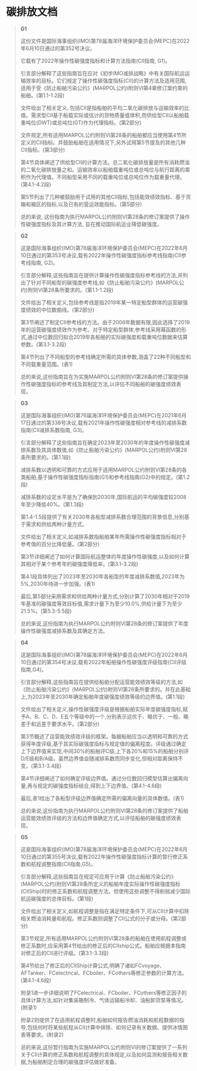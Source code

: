 # 碳排放文档

> **G1**
>
> 这份文件是国际海事组织(IMO)第78届海洋环境保护委员会(MEPC)在2022年6月10日通过的第352号决议。
>
> 它载有了2022年操作性碳强度指标和计算方法指南(CII指南, G1)。
>
> 引言部分解释了这些指南旨在应对《初步IMO减排战略》中有关国际航运运输效率的目标。它们规定了操作性碳强度指标(CII)的计算方法及适用范围, 适用于受《防止船舶污染公约》(MARPOL公约)附则VI第4章修订案约束的船舶。(第1.1-1.2段)
>
> 文件给出了相关定义, 包括CII是指船舶的平均二氧化碳排放与运输效率的比值。需求型CII基于船载实际或估计的货物质量或体积,而供给型CII以船舶载重吨位(DWT)或总吨位(GT)作为代理指标。(第2部分)
>
> 文件规定,所有适用MARPOL公约附则VI第28条的船舶都应当使用第4节所定义的CII指标。并鼓励船舶在适用情况下,另外试用第5节提及的其他几种CII指标。(第3部分)
>
> 第4节具体阐述了供给型CII的计算方法。总二氧化碳排放量是所有消耗燃油的二氧化碳排放量之和。运输效率以船舶载重吨位或总吨位与航行距离的乘积作为代理值。不同船型采用不同的载重吨位或总吨位作为载重量代理。(第4.1-4.2段)
>
> 第5节列出了几种被鼓励用于试用的其他CII指标,包括能效绩效指标、基于货箱和箱区的指标,以及已有的营运效能指标。(第5部分)
>
> 总的来说, 这份指南为执行MARPOL公约附则VI第28条的修订案提供了操作性碳强度指标及其计算方法, 旨在推动国际航运业降低碳强度。

> **G2**
>
> 这是国际海事组织(IMO)第78届海洋环境保护委员会(MEPC)在2022年6月10日通过的第353号决议,载有2022年操作性碳强度指标参考线指南(CII参考线指南, G2)。
>
> 引言部分解释,这些指南旨在提供计算操作性碳强度指标参考线的方法,并列出了针对不同船型的碳强度参考线,如《防止船舶污染公约》(MARPOL公约)附则VI第28条所要求的。(第1.1-1.2段)
>
> 文件给出了相关定义,包括参考线是指2019年某一特定船型群体的运营碳强度绩效的中位数曲线。(第2部分)  
>
> 第3节阐述了制定CII参考线的方法。由于2008年数据有限,因此选择了2019年的运营碳强度绩效作为参考。对于特定船型群体,参考线采用幂函数的形式,通过中位数回归拟合2019年各船舶的实际碳强度和载重吨位数据来估算参数。(第3.1-3.2段)
>
> 第4节列出了不同船型的参考线确定所需的具体参数,涵盖了22种不同船型和不同载重量范围。(表1)  
>
> 总的来说,这份指南旨在为实施MARPOL公约附则VI第28条的修订案提供操作性碳强度指标的参考线及其制定方法,以评估不同船舶的碳强度绩效表现。

> **G3**
>
> 这是国际海事组织(IMO)第76届海洋环境保护委员会(MEPC)在2021年6月17日通过的第338号决议,载有2021年操作性碳强度相对参考线的减排系数指南(CII减排系数指南, G3)。
>
> 引言部分解释了这些指南旨在确定2023年至2030年的年度操作性碳强度减排系数及其具体数值,如《防止船舶污染公约》(MARPOL公约)附则VI第28条所要求的。(第1.1段)
>
> 减排系数以透明和可靠的方式应用于适用MARPOL公约附则VI第28条的各类船舶,基于操作性碳强度指标指南(G1)和参考线指南(G2)中的规定。(第1.2段)
>
> 减排系数的设定水平是为了确保到2030年,国际航运的平均碳强度较2008年至少降低40%。(第1.3段)  
>
> 第1.4-1.5段提供了有关2030年各船型减排系数合理范围的背景信息,分别基于需求和供给两种计量方式。
>
> 文件给出了相关定义,如减排系数指船舶某年所需操作性碳强度指标相对于参考值的百分比降低量。(第2部分)
>
> 第3节详细阐述了如何计算国际航运整体的年度操作性碳强度,以及如何计算其相对于某个参考年的碳强度降低率。(第3.1-3.2段)   
>
> 第4.1段具体列出了2023年至2030年各船型的年度减排系数值,2023年为5%,2030年待进一步加强。(表1)
>
> 最后,第5部分采用需求和供给两种计量方式,分别计算了2030年相对于2019年基准的碳强度等效目标值,需求计量下为至少10.0%,供给计量下为至少21.5%。(第5.3-5.5段)
>
> 总的来说,这份指南为执行MARPOL公约附则VI第28条的修订案提供了年度操作性碳强度减排系数及其确定方法。

> **G4** 
>
> 这是国际海事组织(IMO)第78届海洋环境保护委员会(MEPC)在2022年6月10日通过的第354号决议,载有2022年船舶操作性碳强度评级指南(CII评级指南,G4)。
>
> 引言部分解释,这些指南旨在提供给船舶分配运营能效绩效等级的方法,如《防止船舶污染公约》(MARPOL公约)附则VI第28条所要求的。并在此基础上,为2023年至2030年确定船舶年度碳强度绩效等级的边界值。(第1.1段)
>
> 文件给出了相关定义,操作性碳强度评级是根据船舶实际年度碳强度指标,赋予A、B、C、D、E五个等级中的一个,分别表示远优于、略优于、一般、略差于和远差于要求水平。(第2部分)
>
> 第3节概述了运营能效绩效评级的框架。每艘船舶应当以透明和可靠的方式获得年度评级,基于其实际碳强度指标与规定值的偏离程度。评级通过确定上下边界值来实现,中间30%的船舶评C级,上下各20%和15%的船舶分别评D/E级和B/A级。虽然边界值会随减排系数而同步变化,但相对距离保持不变。(第3.1-3.4段)
>
> 第4节详细阐述了如何确定评级边界值。通过分位数回归模型估算出偏离向量,再与规定的碳强度指标结合,得到上下边界值。(第4.1-4.6段)  
>
> 最后,表1给出了各船型评级边界值确定所需的偏离向量的具体数值。(表1)
>
> 总的来说,这份指南为执行MARPOL公约附则VI第28条的修订案提供了船舶运营能效绩效评级的方法和边界值确定方式,以评估船舶的碳强度绩效表现。

> **G5**
>
> 这是国际海事组织(IMO)第78届海洋环境保护委员会(MEPC)在2022年6月10日通过的第355号决议,载有2022年操作性碳强度指标计算的暂行修正系数和航程调整指南(CII指南,G5)。
>
> 引言部分解释,这些指南旨在规定可应用于计算《防止船舶污染公约》(MARPOL公约)附则VI第28条所定义的船舶年度实际操作性碳强度指标(CIIShip)时的修正系数和航程调整方法。但使用这些调整不得削弱减少国际航运碳强度的总体目标。(第1段)  
>
> 文件给出了相关定义,如航程调整是指在满足特定条件下,可从CII计算中扣除相关燃油消耗量和航程。修正系数则调整了CII公式的分子或分母。(第2部分)
>
> 第3节规定,所有适用MARPOL公约附则VI第28条的船舶在使用航程调整或修正系数时,应采用第4节给出的修正后的CIIship公式。船舶应根据本指南对修正后的CII进行评级。(第3.1-3.3段)  
>
> 第4节给出了修正后的CIIShip计算公式,明确了诸如FCvoyage、AFTanker、FCelectrical、FCboiler、FCothers等修正参数的计算方法。(第4.1-4.6段)
>
> 附录1进一步详细说明了FCelectrical、FCboiler、FCothers等修正因子的具体计算方法,如针对集装箱制冷、气体运输船冷却、油船卸货泵等情况。(附录1)  
>
> 附录2则提供了在适用航程调整时,船舶如何报告燃油消耗和航程数据的指导,包括何时将某些航程从CII计算中排除、如何记录有关数据、提供冰情图表等要求。(附录2)
>
> 总的来说,这份暂行指南为实施MARPOL公约附则VI的修订案提供了一系列关于CII计算的修正系数和航程调整的具体规定,以及如何监测和报告相关数据,为船舶制定合理的碳强度评估做好准备。